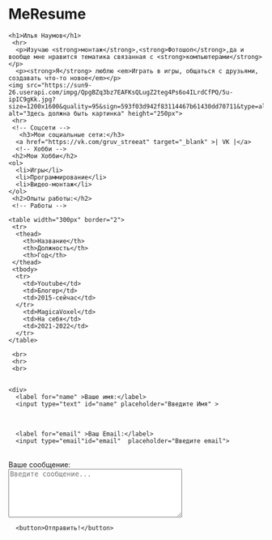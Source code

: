 # MeResume
<!DOCTYPE html>
<html lang="en">
<head>
     <meta charset="UTF-8">
     <meta http-equiv="X-UA-Compatible" content="IE=edge">
     <meta name="viewport" content="width=device-width, initial-scale=1.0">
     <meta name="keywords" content="resume">
     <meta name="description" content="Этот сайт - резюме Ильи Наумова">
    <title>Резюме</title>
  
</head>
<body>
  
    <h1>Илья Наумов</h1>
     <hr>
      <p>Изучаю <strong>монтаж</strong>,<strong>Фотошоп</strong>,да и вообще мне нравится тематика связанная с <strong>компьютерами</strong> </p>
      <p><strong>Я</strong> люблю <em>Играть в игры, общаться с друзьями, создавать что-то новое</em></p>
    <img src="https://sun9-26.userapi.com/impg/QpgBZq3bz7EAFKsQLugZ2teg4Ps6o4ILrdCfPQ/5u-ipIC9gKk.jpg?size=1200x1600&quality=95&sign=593f03d942f83114467b61430dd70711&type=album" 
    alt="Здесь должна быть картинка" height="250px">
     <hr>
     <!-- Соцсети -->
       <h3>Мои социальные сети:</h3>
      <a href="https://vk.com/gruv_streeat" target="_blank" >| VK |</a>
      <!-- Хобби -->
     <h2>Мои Хобби</h2>
    <ol>
      <li>Игры</li>
      <li>Программирование</li>
      <li>Видео-монтаж</li>
    </ol>
     <h2>Опыты работы:</h2>
     <!-- Работы -->

    <table width="300px" border="2">
     <tr>
      <thead>
        <th>Название</th>
        <th>Должность</th>
        <th>Год</th>
     </thead>
     <tbody>
      <tr>
        <td>Youtube</td>
        <td>Блогер</td>
        <td>2015-сейчас</td>
      </tr>
        <td>MagicaVoxel</td>
        <td>На себя</td>
        <td>2021-2022</td>
      </tr>
    </table>

     <br>
     <hr>
     <br>
    
     
    <div>
      <label for="name" >Ваше имя:</label>
      <input type="text" id="name" placeholder="Введите Имя" >
   </div>

   <br>
   <div>

      <label for="email" >Ваш Email:</label>
      <input type="email"id="email"  placeholder="Введите email">
   </div>
   <br>
   <div>
      <label for="message">Ваше сообщение:</label>
      <br>
      <textarea id="message" cols="40" rows="6" placeholder="Введите сообщение..."></textarea>
   </div>
   <div>
     
      <button>Отправить!</button>
   </div>
</body>
</html>

